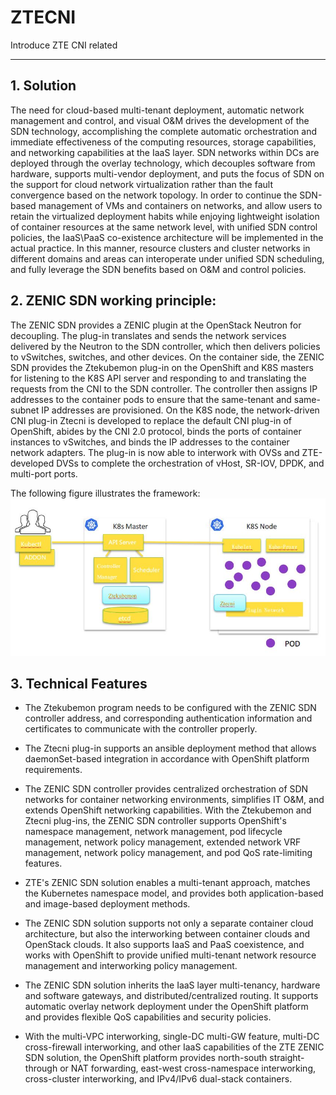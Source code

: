 # ZTECNI

Introduce ZTE CNI related

----------

## 1. Solution ##


The need for cloud-based multi-tenant deployment, automatic network management and control, and visual O&M drives the development of the SDN technology, accomplishing the complete automatic orchestration and immediate effectiveness of the computing resources, storage capabilities, and networking capabilities at the IaaS layer. SDN networks within DCs are deployed through the overlay technology, which decouples software from hardware, supports multi-vendor deployment, and puts the focus of SDN on the support for cloud network virtualization rather than the fault convergence based on the network topology.
In order to continue the SDN-based management of VMs and containers on networks, and allow users to retain the virtualized deployment habits while enjoying lightweight isolation of container resources at the same network level, with unified SDN control policies, the IaaS\PaaS co-existence architecture will be implemented in the actual practice. In this manner, resource clusters and cluster networks in different domains and areas can interoperate under unified SDN scheduling, and fully leverage the SDN benefits based on O&M and control policies.

## 2. ZENIC SDN working principle: ##

The ZENIC SDN provides a ZENIC plugin at the OpenStack Neutron for decoupling. The plug-in translates and sends the network services delivered by the Neutron to the SDN controller, which then delivers policies to vSwitches, switches, and other devices.
On the container side, the ZENIC SDN provides the Ztekubemon plug-in on the OpenShift and K8S masters for listening to the K8S API server and responding to and translating the requests from the CNI to the SDN controller. The controller then assigns IP addresses to the container pods to ensure that the same-tenant and same-subnet IP addresses are provisioned. On the K8S node, the network-driven CNI plug-in Ztecni is developed to replace the default CNI plug-in of OpenShift, abides by the CNI 2.0 protocol, binds the ports of container instances to vSwitches, and binds the IP addresses to the container network adapters. The plug-in is now able to interwork with OVSs and ZTE-developed DVSs to complete the orchestration of vHost, SR-IOV, DPDK, and multi-port ports.

The following figure illustrates the framework:
![](intro.JPG)


## 3. Technical Features 

* The Ztekubemon program needs to be configured with the ZENIC SDN controller address, and corresponding authentication information and certificates to communicate with the controller properly.

* The Ztecni plug-in supports an ansible deployment method that allows daemonSet-based integration in accordance with OpenShift platform requirements.

* The ZENIC SDN controller provides centralized orchestration of SDN networks for container networking environments, simplifies IT O&M, and extends OpenShift networking capabilities. With the Ztekubemon and Ztecni plug-ins, the ZENIC SDN controller supports OpenShift's namespace management, network management, pod lifecycle management, network policy management, extended network VRF management, network policy management, and pod QoS rate-limiting features.

* ZTE's ZENIC SDN solution enables a multi-tenant approach, matches the Kubernetes namespace model, and provides both application-based and image-based deployment methods.

* The ZENIC SDN solution supports not only a separate container cloud architecture, but also the interworking between container clouds and OpenStack clouds. It also supports IaaS and PaaS coexistence, and works with OpenShift to provide unified multi-tenant network resource management and interworking policy management.

* The ZENIC SDN solution inherits the IaaS layer multi-tenancy, hardware and software gateways, and distributed/centralized routing. It supports automatic overlay network deployment under the OpenShift platform and provides flexible QoS capabilities and security policies.

* With the multi-VPC interworking, single-DC multi-GW feature, multi-DC cross-firewall interworking, and other IaaS capabilities of the ZTE ZENIC SDN solution, the OpenShift platform provides north-south straight-through or NAT forwarding, east-west cross-namespace interworking, cross-cluster interworking, and IPv4/IPv6 dual-stack containers.
